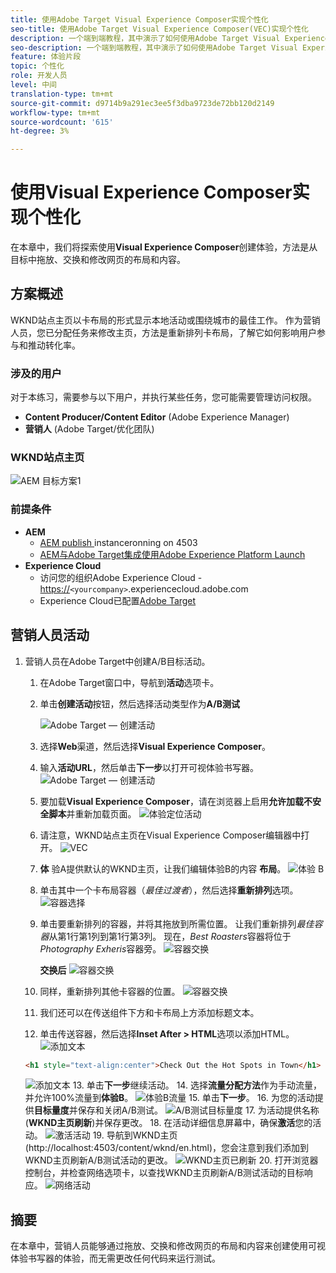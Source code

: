 ```yaml
---
title: 使用Adobe Target Visual Experience Composer实现个性化
seo-title: 使用Adobe Target Visual Experience Composer(VEC)实现个性化
description: 一个端到端教程，其中演示了如何使用Adobe Target Visual Experience Composer(VEC)创建和提供个性化体验。
seo-description: 一个端到端教程，其中演示了如何使用Adobe Target Visual Experience Composer(VEC)创建和提供个性化体验。
feature: 体验片段
topic: 个性化
role: 开发人员
level: 中间
translation-type: tm+mt
source-git-commit: d9714b9a291ec3ee5f3dba9723de72bb120d2149
workflow-type: tm+mt
source-wordcount: '615'
ht-degree: 3%

---
```



# 使用Visual Experience Composer实现个性化

在本章中，我们将探索使用&#x200B;**Visual Experience Composer**&#x200B;创建体验，方法是从目标中拖放、交换和修改网页的布局和内容。

## 方案概述

WKND站点主页以卡布局的形式显示本地活动或围绕城市的最佳工作。 作为营销人员，您已分配任务来修改主页，方法是重新排列卡布局，了解它如何影响用户参与和推动转化率。

### 涉及的用户

对于本练习，需要参与以下用户，并执行某些任务，您可能需要管理访问权限。

* **Content Producer/Content Editor** (Adobe Experience Manager)
* **营销人** (Adobe Target/优化团队)

### WKND站点主页

![AEM 目标方案1](assets/personalization-use-case-3/aem-target-use-case-3.png)

### 前提条件

* **AEM**
   * [AEM publish ](./implementation.md#getting-aem) instanceronning on 4503
   * [AEM与Adobe Target集成使用Adobe Experience Platform Launch](./using-launch-adobe-io.md#aem-target-using-launch-by-adobe)
* **Experience Cloud**
   * 访问您的组织Adobe Experience Cloud - <https://>`<yourcompany>`.experiencecloud.adobe.com
   * Experience Cloud已配置[Adobe Target](https://experiencecloud.adobe.com)

## 营销人员活动

1. 营销人员在Adobe Target中创建A/B目标活动。
   1. 在Adobe Target窗口中，导航到&#x200B;**活动**&#x200B;选项卡。
   2. 单击&#x200B;**创建活动**&#x200B;按钮，然后选择活动类型作为&#x200B;**A/B测试**

      ![Adobe Target — 创建活动](assets/personalization-use-case-2/create-ab-activity.png)
   3. 选择&#x200B;**Web**&#x200B;渠道，然后选择&#x200B;**Visual Experience Composer**。
   4. 输入&#x200B;**活动URL**，然后单击&#x200B;**下一步**以打开可视体验书写器。
      ![Adobe Target — 创建活动](assets/personalization-use-case-2/create-activity-ab-name.png)
   5. 要加载&#x200B;**Visual Experience Composer**，请在浏览器上启用&#x200B;**允许加载不安全脚本**并重新加载页面。
      ![体验定位活动](assets/personalization-use-case-1/load-unsafe-scripts.png)
   6. 请注意，WKND站点主页在Visual Experience Composer编辑器中打开。
      ![VEC](assets/personalization-use-case-2/vec.png)
   7. **体** 验A提供默认的WKND主页，让我们编辑体验B的内容 **布局**。
      ![体验 B](assets/personalization-use-case-3/use-case3-experience-b.png)
   8. 单击其中一个卡布局容器（*最佳过渡者*），然后选择&#x200B;**重新排列**选项。
      ![容器选择](assets/personalization-use-case-3/container-selection.png)
   9. 单击要重新排列的容器，并将其拖放到所需位置。 让我们重新排列&#x200B;*最佳容器*&#x200B;从第1行第1列到第1行第3列。 现在，*Best Roasters*&#x200B;容器将位于&#x200B;*Photography Exheris*容器旁。
      ![容器交换](assets/personalization-use-case-3/container-swap.png)

      **交换后**
      ![容器交换](assets/personalization-use-case-3/after-swap-1-3.png)
   10. 同样，重新排列其他卡容器的位置。
      ![容器交换](assets/personalization-use-case-3/after-swap-all.png)
   11. 我们还可以在传送组件下方和卡布局上方添加标题文本。
   12. 单击传送容器，然后选择&#x200B;**Inset After > HTML**选项以添加HTML。
      ![添加文本](assets/personalization-use-case-3/add-text.png)

      ```html
      <h1 style="text-align:center">Check Out the Hot Spots in Town</h1>
      ```

      ![添加文本](assets/personalization-use-case-3/after-changes.png)
   13. 单击&#x200B;**下一步**&#x200B;继续活动。
   14. 选择&#x200B;**流量分配方法**&#x200B;作为手动流量，并允许100%流量到&#x200B;**体验B**。
      ![体验B流量](assets/personalization-use-case-2/traffic.png)
   15. 单击&#x200B;**下一步**。
   16. 为您的活动提供&#x200B;**目标量度**并保存和关闭A/B测试。
      ![A/B测试目标量度](assets/personalization-use-case-2/goal-metric.png)
   17. 为活动提供名称(**WKND主页刷新**)并保存更改。
   18. 在活动详细信息屏幕中，确保&#x200B;**激活**您的活动。
      ![激活活动](assets/personalization-use-case-3/save-activity.png)
   19. 导航到WKND主页(http://localhost:4503/content/wknd/en.html)，您会注意到我们添加到WKND主页刷新A/B测试活动的更改。
      ![WKND主页已刷新](assets/personalization-use-case-3/activity-result.png)
   20. 打开浏览器控制台，并检查网络选项卡，以查找WKND主页刷新A/B测试活动的目标响应。
      ![网络活动](assets/personalization-use-case-3/activity-result.png)

## 摘要

在本章中，营销人员能够通过拖放、交换和修改网页的布局和内容来创建使用可视体验书写器的体验，而无需更改任何代码来运行测试。
